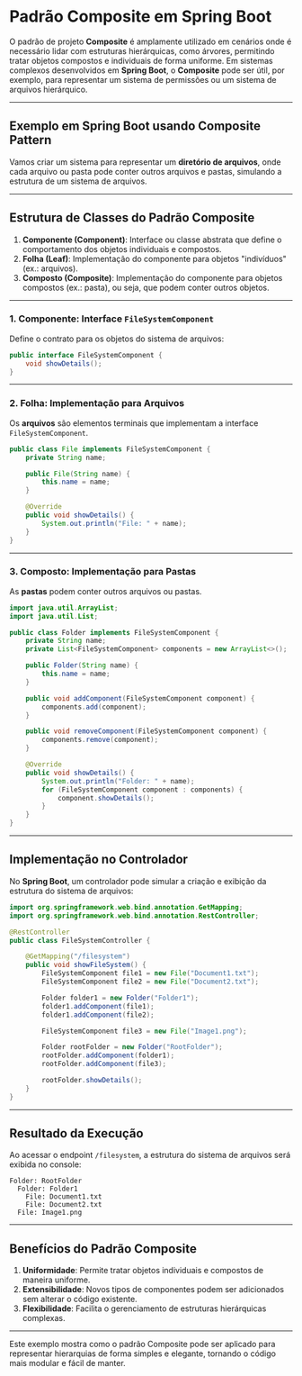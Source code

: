 
# Padrão Composite em Spring Boot

O padrão de projeto **Composite** é amplamente utilizado em cenários onde é necessário lidar com estruturas hierárquicas, como árvores, permitindo tratar objetos compostos e individuais de forma uniforme. Em sistemas complexos desenvolvidos em **Spring Boot**, o **Composite** pode ser útil, por exemplo, para representar um sistema de permissões ou um sistema de arquivos hierárquico.

---

## Exemplo em Spring Boot usando Composite Pattern

Vamos criar um sistema para representar um **diretório de arquivos**, onde cada arquivo ou pasta pode conter outros arquivos e pastas, simulando a estrutura de um sistema de arquivos.

---

## Estrutura de Classes do Padrão Composite

1. **Componente (Component)**: Interface ou classe abstrata que define o comportamento dos objetos individuais e compostos.
2. **Folha (Leaf)**: Implementação do componente para objetos "indivíduos" (ex.: arquivos).
3. **Composto (Composite)**: Implementação do componente para objetos compostos (ex.: pasta), ou seja, que podem conter outros objetos.

---

### 1. Componente: Interface `FileSystemComponent`

Define o contrato para os objetos do sistema de arquivos:

```java
public interface FileSystemComponent {
    void showDetails();
}
```

---

### 2. Folha: Implementação para Arquivos

Os **arquivos** são elementos terminais que implementam a interface `FileSystemComponent`.

```java
public class File implements FileSystemComponent {
    private String name;

    public File(String name) {
        this.name = name;
    }

    @Override
    public void showDetails() {
        System.out.println("File: " + name);
    }
}
```

---

### 3. Composto: Implementação para Pastas

As **pastas** podem conter outros arquivos ou pastas.

```java
import java.util.ArrayList;
import java.util.List;

public class Folder implements FileSystemComponent {
    private String name;
    private List<FileSystemComponent> components = new ArrayList<>();

    public Folder(String name) {
        this.name = name;
    }

    public void addComponent(FileSystemComponent component) {
        components.add(component);
    }

    public void removeComponent(FileSystemComponent component) {
        components.remove(component);
    }

    @Override
    public void showDetails() {
        System.out.println("Folder: " + name);
        for (FileSystemComponent component : components) {
            component.showDetails();
        }
    }
}
```

---

## Implementação no Controlador

No **Spring Boot**, um controlador pode simular a criação e exibição da estrutura do sistema de arquivos:

```java
import org.springframework.web.bind.annotation.GetMapping;
import org.springframework.web.bind.annotation.RestController;

@RestController
public class FileSystemController {

    @GetMapping("/filesystem")
    public void showFileSystem() {
        FileSystemComponent file1 = new File("Document1.txt");
        FileSystemComponent file2 = new File("Document2.txt");

        Folder folder1 = new Folder("Folder1");
        folder1.addComponent(file1);
        folder1.addComponent(file2);

        FileSystemComponent file3 = new File("Image1.png");

        Folder rootFolder = new Folder("RootFolder");
        rootFolder.addComponent(folder1);
        rootFolder.addComponent(file3);

        rootFolder.showDetails();
    }
}
```

---

## Resultado da Execução

Ao acessar o endpoint `/filesystem`, a estrutura do sistema de arquivos será exibida no console:

```plaintext
Folder: RootFolder
  Folder: Folder1
    File: Document1.txt
    File: Document2.txt
  File: Image1.png
```

---

## Benefícios do Padrão Composite

1. **Uniformidade**: Permite tratar objetos individuais e compostos de maneira uniforme.
2. **Extensibilidade**: Novos tipos de componentes podem ser adicionados sem alterar o código existente.
3. **Flexibilidade**: Facilita o gerenciamento de estruturas hierárquicas complexas.

---

Este exemplo mostra como o padrão Composite pode ser aplicado para representar hierarquias de forma simples e elegante, tornando o código mais modular e fácil de manter.
